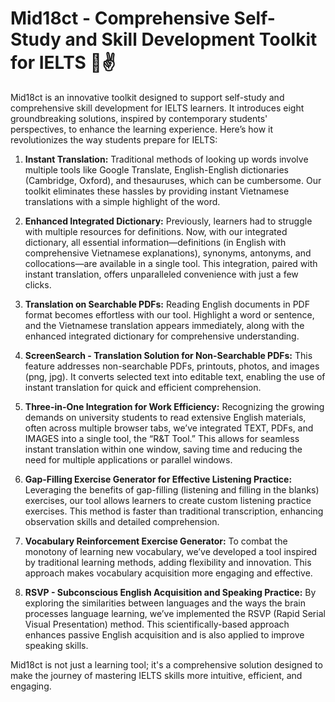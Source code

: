 # Mid18ct - Comprehensive Self-Study and Skill Development Toolkit for IELTS 👻✌️

Mid18ct is an innovative toolkit designed to support self-study and comprehensive skill development for IELTS learners. It introduces eight groundbreaking solutions, inspired by contemporary students' perspectives, to enhance the learning experience. Here’s how it revolutionizes the way students prepare for IELTS:

1. **Instant Translation:**
   Traditional methods of looking up words involve multiple tools like Google Translate, English-English dictionaries (Cambridge, Oxford), and thesauruses, which can be cumbersome. Our toolkit eliminates these hassles by providing instant Vietnamese translations with a simple highlight of the word.

2. **Enhanced Integrated Dictionary:**
   Previously, learners had to struggle with multiple resources for definitions. Now, with our integrated dictionary, all essential information—definitions (in English with comprehensive Vietnamese explanations), synonyms, antonyms, and collocations—are available in a single tool. This integration, paired with instant translation, offers unparalleled convenience with just a few clicks.

3. **Translation on Searchable PDFs:**
   Reading English documents in PDF format becomes effortless with our tool. Highlight a word or sentence, and the Vietnamese translation appears immediately, along with the enhanced integrated dictionary for comprehensive understanding.

4. **ScreenSearch - Translation Solution for Non-Searchable PDFs:**
   This feature addresses non-searchable PDFs, printouts, photos, and images (png, jpg). It converts selected text into editable text, enabling the use of instant translation for quick and efficient comprehension.

5. **Three-in-One Integration for Work Efficiency:**
   Recognizing the growing demands on university students to read extensive English materials, often across multiple browser tabs, we’ve integrated TEXT, PDFs, and IMAGES into a single tool, the “R&T Tool.” This allows for seamless instant translation within one window, saving time and reducing the need for multiple applications or parallel windows.

6. **Gap-Filling Exercise Generator for Effective Listening Practice:**
   Leveraging the benefits of gap-filling (listening and filling in the blanks) exercises, our tool allows learners to create custom listening practice exercises. This method is faster than traditional transcription, enhancing observation skills and detailed comprehension.

7. **Vocabulary Reinforcement Exercise Generator:**
   To combat the monotony of learning new vocabulary, we’ve developed a tool inspired by traditional learning methods, adding flexibility and innovation. This approach makes vocabulary acquisition more engaging and effective.

8. **RSVP - Subconscious English Acquisition and Speaking Practice:**
   By exploring the similarities between languages and the ways the brain processes language learning, we’ve implemented the RSVP (Rapid Serial Visual Presentation) method. This scientifically-based approach enhances passive English acquisition and is also applied to improve speaking skills.

Mid18ct is not just a learning tool; it's a comprehensive solution designed to make the journey of mastering IELTS skills more intuitive, efficient, and engaging.
